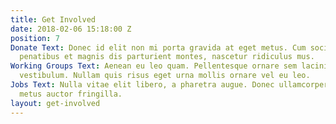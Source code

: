 ```yaml
---
title: Get Involved
date: 2018-02-06 15:18:00 Z
position: 7
Donate Text: Donec id elit non mi porta gravida at eget metus. Cum sociis natoque
  penatibus et magnis dis parturient montes, nascetur ridiculus mus.
Working Groups Text: Aenean eu leo quam. Pellentesque ornare sem lacinia quam venenatis
  vestibulum. Nullam quis risus eget urna mollis ornare vel eu leo.
Jobs Text: Nulla vitae elit libero, a pharetra augue. Donec ullamcorper nulla non
  metus auctor fringilla.
layout: get-involved
---
```


